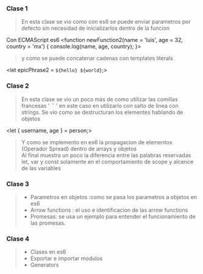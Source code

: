 ### Clase 1

> En esta clase se vio como con es6 se puede enviar parametros por defecto sin necesidad de inicializarlos dentro de la funcion

Con ECMAScript es6
<function newFunction2(name = 'luis', age = 32, country = 'mx') {
console.log(name, age, country); }>

> y como se puede concatenar cadenas con templates literals

<let epicPhrase2 = `${hello} ${world}`;>

### Clase 2

> En esta clase se vio un poco más de como utilizar las comillas francesas ' `` ' en este caso en utilizarlo con salto de linea con strings.
> Se vio como se destructuran los elementes hablando de objetos

<let { username, age } = person;>

> Y como se implemento en es6 la propagacion de elementos (Operador Spread) dentro de arrays y objetos  
> Al final muestra un poco la diferencia entre las palabras reservadas let, var y const solamente en el comportamiento de scope y alcence de las variables

### Clase 3

> - Parametros en objetos :como se pasa los parametros a objetos en es6
> - Arrow functions : el uso e identificacion de las arrow functions
> - Promesas: se usa un ejemplo para entender el funcionamiento de las promesas.

### Clase 4

> - Clases en es6
> - Exportar e importar modulos
> - Generators
